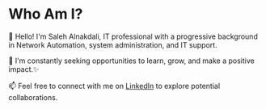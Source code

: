 # Who Am I?

👋 Hello! I'm Saleh Alnakdali, IT professional with a progressive background in Network Automation, system administration, and IT support. 

🚀 I'm constantly seeking opportunities to learn, grow, and make a positive impact.✨

📫 Feel free to connect with me on [LinkedIn](https://www.linkedin.com/in/saleh-alnakdali-536585a2) to explore potential collaborations. 


